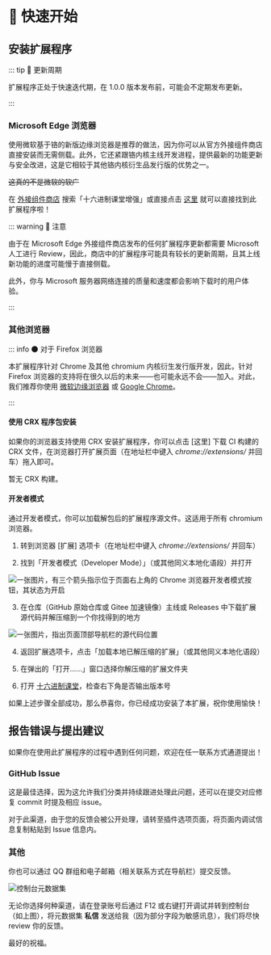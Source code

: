 # 🚩 快速开始

## 安装扩展程序

::: tip 🚀 更新周期

扩展程序正处于快速迭代期，在 1.0.0 版本发布前，可能会不定期发布更新。

:::

### Microsoft Edge 浏览器

使用微软基于铬的新版边缘浏览器是推荐的做法，因为你可以从官方外接组件商店直接安装而无需侧载。此外，它还紧跟铬内核主线开发进程，提供最新的功能更新与安全改进，这是它相较于其他铬内核衍生品发行版的优势之一。

~~这真的不是微软的软广~~

在 [外接组件商店](https://microsoftedge.microsoft.com/addons/) 搜索「十六进制课堂增强」或直接点击 [这里](https://microsoftedge.microsoft.com/addons/detail/ejlpgfdcoaofgnhkjbpemhnpoihaimck) 就可以直接找到此扩展程序啦！

::: warning 🚨 注意

由于在 Microsoft Edge 外接组件商店发布的任何扩展程序更新都需要 Microsoft 人工进行 Review，因此，商店中的扩展程序可能具有较长的更新周期，且其上线新功能的进度可能慢于直接侧载。

此外，你与 Microsoft 服务器网络连接的质量和速度都会影响下载时的用户体验。

:::

### 其他浏览器

::: info 🌑 对于 Firefox 浏览器

本扩展程序针对 Chrome 及其他 chromium 内核衍生发行版开发，因此，针对 Firefox 浏览器的支持将在很久以后的未来——也可能永远不会——加入。对此，我们推荐你使用 [微软边缘浏览器](https://www.microsoft.com/zh-cn/edge) 或 [Google Chrome](https://www.g.cn/chrome/)。

:::

#### 使用 CRX 程序包安装

如果你的浏览器支持使用 CRX 安装扩展程序，你可以点击 [这里] 下载 CI 构建的 CRX 文件，在浏览器打开扩展页面（在地址栏中键入 *chrome://extensions/* 并回车）拖入即可。

暂无 CRX 构建。

#### 开发者模式

通过开发者模式，你可以加载解包后的扩展程序源文件。这适用于所有 chromium 浏览器。

1. 转到浏览器 [扩展] 选项卡（在地址栏中键入 *chrome://extensions/* 并回车）

2. 找到「开发者模式（Developer Mode）」（或其他同义本地化语段）并打开

![一张图片，有三个箭头指示位于页面右上角的 Chrome 浏览器开发者模式按钮，其状态为开启](https://s1.ax1x.com/2023/04/29/p91TUIJ.png)

3. 在仓库（GitHub 原始仓库或 Gitee 加速镜像）主线或 Releases 中下载扩展源代码并解压缩到一个你找得到的地方

![一张图片，指出页面顶部导航栏的源代码位置](https://s1.ax1x.com/2023/04/29/p917nOK.png)

4. 返回扩展选项卡，点击「加载本地已解压缩的扩展」（或其他同义本地化语段）

5. 在弹出的「打开……」窗口选择你解压缩的扩展文件夹

6. 打开 [十六进制课堂](https://inclass.hexfuture.net/)，检查右下角是否输出版本号

如果上述步骤全部成功，那么恭喜你，你已经成功安装了本扩展，祝你使用愉快！

## 报告错误与提出建议

如果你在使用此扩展程序的过程中遇到任何问题，欢迎在任一联系方式通道提出！

### GitHub Issue

这是最佳选择，因为这允许我们分类并持续跟进处理此问题，还可以在提交对应修复 commit 时提及相应 issue。

对于此渠道，由于您的反馈会被公开处理，请转至插件选项页面，将页面内调试信息复制粘贴到 Issue 信息内。

### 其他

你也可以通过 QQ 群组和电子邮箱（相关联系方式在导航栏）提交反馈。

![控制台元数据集](https://s1.ax1x.com/2023/04/29/p91zZUP.png)

无论你选择何种渠道，请在登录账号后通过 F12 或右键打开调试并转到控制台（如上图），将元数据集 **私信** 发送给我（因为部分字段为敏感讯息），我们将尽快 review 你的反馈。

最好的祝福。
